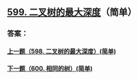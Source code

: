 ## [599. 二叉树的最大深度](https://leetcode-cn.com/problems/merge-two-sorted-lists/)（简单）





### 答案：



#### [上一题（598. 二叉树的最大深度）(简单)](https://github.com/sdwwld/leetCode/blob/master/src/main/java/com/wld/java/leetcode/leetCode0598.md)

#### [下一题（600. 相同的树）(简单)](https://github.com/sdwwld/leetCode/blob/master/src/main/java/com/wld/java/leetcode/leetCode0600.md)